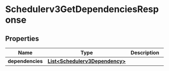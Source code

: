 

# Schedulerv3GetDependenciesResponse


## Properties

| Name | Type | Description | Notes |
|------------ | ------------- | ------------- | -------------|
|**dependencies** | [**List&lt;Schedulerv3Dependency&gt;**](Schedulerv3Dependency.md) |  |  [optional] |



